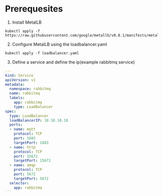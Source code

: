 # Prerequesites
1. Install MetalLB
```console
kubectl apply -f https://raw.githubusercontent.com/google/metallb/v0.8.1/manifests/metallb.yaml
```
2. Configure MetalLB using the loadbalancer.yaml
```console
kubectl apply -f loadbalancer.yaml
```

3. Define a service and define the ip(example rabbitmq service)
```yaml
---
kind: Service
apiVersion: v1
metadata:
  namespace: rabbitmq
  name: rabbitmq
  labels:
    app: rabbitmq
    type: LoadBalancer
spec:
  type: LoadBalancer
  loadBalancerIP: 10.10.10.10
  ports:
  - name: mqtt
    protocol: TCP
    port: 1883
    targetPort: 1883
  - name: http
    protocol: TCP
    port: 15672
    targetPort: 15672
  - name: amqp
    protocol: TCP
    port: 5672
    targetPort: 5672
  selector:
    app: rabbitmq
´´´
